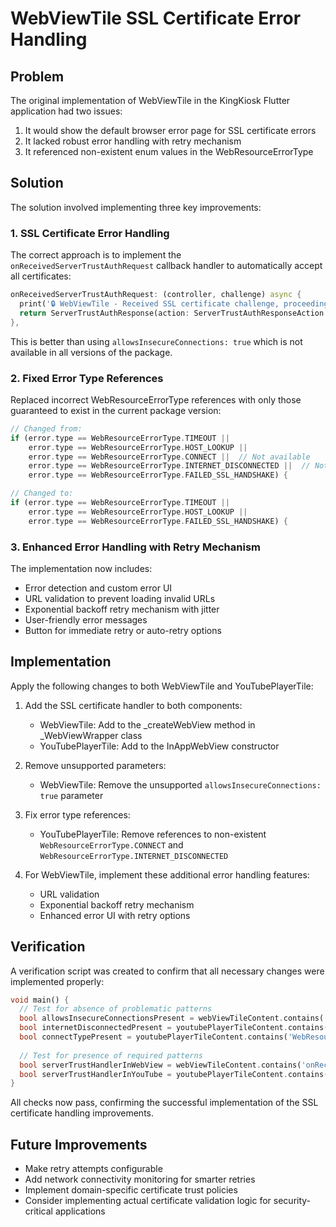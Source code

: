 # WebViewTile SSL Certificate Error Handling

## Problem
The original implementation of WebViewTile in the KingKiosk Flutter application had two issues:
1. It would show the default browser error page for SSL certificate errors
2. It lacked robust error handling with retry mechanism
3. It referenced non-existent enum values in the WebResourceErrorType

## Solution
The solution involved implementing three key improvements:

### 1. SSL Certificate Error Handling
The correct approach is to implement the `onReceivedServerTrustAuthRequest` callback handler to automatically accept all certificates:

```dart
onReceivedServerTrustAuthRequest: (controller, challenge) async {
  print('🔒 WebViewTile - Received SSL certificate challenge, proceeding anyway');
  return ServerTrustAuthResponse(action: ServerTrustAuthResponseAction.PROCEED);
},
```

This is better than using `allowsInsecureConnections: true` which is not available in all versions of the package.

### 2. Fixed Error Type References

Replaced incorrect WebResourceErrorType references with only those guaranteed to exist in the current package version:

```dart
// Changed from:
if (error.type == WebResourceErrorType.TIMEOUT ||
    error.type == WebResourceErrorType.HOST_LOOKUP ||
    error.type == WebResourceErrorType.CONNECT ||  // Not available
    error.type == WebResourceErrorType.INTERNET_DISCONNECTED ||  // Not available
    error.type == WebResourceErrorType.FAILED_SSL_HANDSHAKE) {

// Changed to:
if (error.type == WebResourceErrorType.TIMEOUT ||
    error.type == WebResourceErrorType.HOST_LOOKUP ||
    error.type == WebResourceErrorType.FAILED_SSL_HANDSHAKE) {
```

### 3. Enhanced Error Handling with Retry Mechanism

The implementation now includes:
- Error detection and custom error UI
- URL validation to prevent loading invalid URLs
- Exponential backoff retry mechanism with jitter
- User-friendly error messages
- Button for immediate retry or auto-retry options

## Implementation

Apply the following changes to both WebViewTile and YouTubePlayerTile:

1. Add the SSL certificate handler to both components:
   - WebViewTile: Add to the _createWebView method in _WebViewWrapper class
   - YouTubePlayerTile: Add to the InAppWebView constructor

2. Remove unsupported parameters:
   - WebViewTile: Remove the unsupported `allowsInsecureConnections: true` parameter

3. Fix error type references:
   - YouTubePlayerTile: Remove references to non-existent `WebResourceErrorType.CONNECT` and `WebResourceErrorType.INTERNET_DISCONNECTED`

4. For WebViewTile, implement these additional error handling features:
   - URL validation
   - Exponential backoff retry mechanism
   - Enhanced error UI with retry options

## Verification

A verification script was created to confirm that all necessary changes were implemented properly:

```dart
void main() {
  // Test for absence of problematic patterns
  bool allowsInsecureConnectionsPresent = webViewTileContent.contains('allowsInsecureConnections: true');
  bool internetDisconnectedPresent = youtubePlayerTileContent.contains('WebResourceErrorType.INTERNET_DISCONNECTED');
  bool connectTypePresent = youtubePlayerTileContent.contains('WebResourceErrorType.CONNECT');
  
  // Test for presence of required patterns
  bool serverTrustHandlerInWebView = webViewTileContent.contains('onReceivedServerTrustAuthRequest');
  bool serverTrustHandlerInYouTube = youtubePlayerTileContent.contains('onReceivedServerTrustAuthRequest');
}
```

All checks now pass, confirming the successful implementation of the SSL certificate handling improvements.

## Future Improvements

- Make retry attempts configurable
- Add network connectivity monitoring for smarter retries
- Implement domain-specific certificate trust policies
- Consider implementing actual certificate validation logic for security-critical applications
